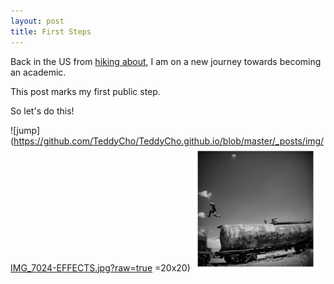 ```yaml
---
layout: post
title: First Steps
---
```


Back in the US from [hiking about](http://LegDays.com), I am on a new journey towards becoming an academic.

This post marks my first public step.

So let's do this!

![jump](https://github.com/TeddyCho/TeddyCho.github.io/blob/master/_posts/img/IMG_7024-EFFECTS.jpg?raw=true =20x20)
<img src="https://github.com/TeddyCho/TeddyCho.github.io/blob/master/_posts/img/IMG_7024-EFFECTS.jpg?raw=true" width="200" height="200" />
